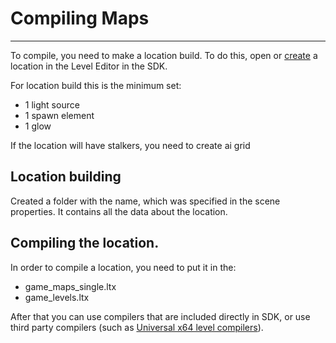 # Compiling Maps

___

To compile, you need to make a location build. To do this, open or [create](../blender/creating-a-location-in-blender-and-compiling-it-with-the-sdk.md) a location in the Level Editor in the SDK.

For location build this is the minimum set:

- 1 light source
- 1 spawn element
- 1 glow

If the location will have stalkers, you need to create ai grid

## Location building

Created a folder with the name, which was specified in the scene properties.
It contains all the data about the location. 

## Compiling the location.

In order to compile a location, you need to put it in the:

- game_maps_single.ltx
- game_levels.ltx

After that you can use compilers that are included directly in SDK, or use third party compilers (such as [Universal x64 level compilers](../modding-tools-and-resources/modding-tools/universal-x64-level-compilers.md)).